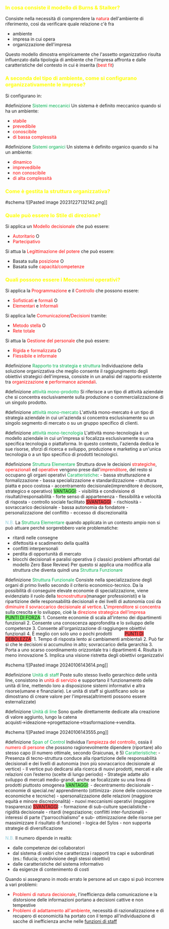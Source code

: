 
### <font color="#ffff00">In cosa consiste il modello di Burns & Stalker?</font>

Consiste nella necessità di comprendere la <font color="#ff0000">natura</font> dell'ambiente di riferimento, così da verificare quale relazione c'è fra 
- ambiente
- impresa in cui opera
- organizzazione dell'impresa

Questo modello dimostra empiricamente che l'assetto organizzativo risulta influenzato dalla tipologia di ambiente che l'impresa affronta e dalle caratteristiche del contesto in cui è inserita (<font color="#ff0000">best fit</font>)


### <font color="#ffff00">A seconda del tipo di ambiente, come si configurano organizzativamente le imprese?</font>

Si configurano in:

#definizione <font color="#00b050">Sistemi meccanici</font>
   Un sistema è definito meccanico quando si ha un ambiente:
   - <font color="#ff0000">stabile</font>
   - <font color="#ff0000">prevedibile</font>
   - <font color="#ff0000">conoscibile</font>
   - <font color="#ff0000">di bassa complessità</font>


#definizione <font color="#00b050">Sistemi organici</font>
   Un sistema è definito organico quando si ha un ambiente:
   - <font color="#ff0000">dinamico</font>
   - <font color="#ff0000">imprevedibile</font>
   - <font color="#ff0000">non conoscibile</font>
   - <font color="#ff0000">di alta complessità</font>
### <font color="#ffff00">Come è gestita la struttura organizzativa?</font>

#schema 
![[Pasted image 20231227132142.png]]

### <font color="#ffff00">Quale può essere lo Stile di direzione?</font>

Si applica un <font color="#ff0000">Modello decisionale</font> che può essere:
- <font color="#ff0000">Autoritario</font>
   O
- <font color="#ff0000">Partecipativo</font>

Si attua la <font color="#ff0000">Legittimazione del potere</font> che può essere:
- Basata sulla <font color="#ff0000">posizione</font>
   O
- Basata sulle <font color="#ff0000">capacità/competenze</font>

### <font color="#ffff00">Quali possono essere i Meccanismi operativi?</font>

Si applica la <font color="#ff0000">Programmazione</font> e il <font color="#ff0000">Controllo</font> che possono essere:
- <font color="#ff0000">Sofisticati</font> e <font color="#ff0000">formali</font>
   O
- <font color="#ff0000">Elementari</font> e <font color="#ff0000">Informali</font>

Si applica la/le <font color="#ff0000">Comunicazione</font>/<font color="#ff0000">Decisioni</font> tramite:
- <font color="#ff0000">Metodo stella</font>
   O
- <font color="#ff0000">Rete totale</font>

Si attua la <font color="#ff0000">Gestione del personale</font> che può essere:
- <font color="#ff0000">Rigida e formalizzata</font>
   O
- <font color="#ff0000">Flessibile e informale</font>

#definizione <font color="#00b050">Rapporto tra strategia e struttura</font>
	Individuazione della soluzione organizzativa che meglio consente il raggiungimento degli obiettivi strategici dell'impresa, consiste in un analisi del rapporto esistente tra <font color="#ff0000">organizzazione</font> e <font color="#ff0000">performance aziendali</font>. 


#definizione <font color="#00b050">attività mono-prodotto</font>
	Si riferisce a un tipo di attività aziendale che si concentra esclusivamente sulla produzione o commercializzazione di un singolo prodotto.


#definizione <font color="#00b050">attività mono-mercato</font>
	L'attività mono-mercato è un tipo di strategia aziendale in cui un'azienda si concentra esclusivamente su un singolo segmento di mercato o su un gruppo specifico di clienti.


#definizione <font color="#00b050">attività mono-tecnologia</font>
	L'attività mono-tecnologia è un modello aziendale in cui un'impresa si focalizza esclusivamente su una specifica tecnologia o piattaforma. In questo contesto, l'azienda dedica le sue risorse, sforzi di ricerca e sviluppo, produzione e marketing a un'unica tecnologia o a un tipo specifico di prodotti tecnologici.


#definizione <font color="#00b050">Struttura Elementare</font>
	Struttura dove le decisioni <font color="#ff0000">strategiche</font>, <font color="#ff0000">operazionali</font> ed <font color="#ff0000">operative</font> vengono prese dall'<font color="#ff0000">imprenditore</font>, del resto si occupano gli organi operativi
	<font color="#00b050">Caratteristiche</font>:
	- bassa strutturazione e formalizzazione
	- bassa specializzazione e standardizzazione
	- struttura piatta e poco costosa
	- accentramento decisionale(imprenditore è decisore, strategico e operativo)
	<span style="background:rgba(18, 242, 0, 0.55)">VANTAGGI</span>:
	- visibilità e condivisione di risultati/responsabilità
	- forte senso di appartenenza
	- flessibilità e velocità di risposta
	- controllo sociale facilitato
	 <span style="background:#ff4d4f">SVANTAGGI</span>:
	 - rischiosità
	 - sovraccarico decisionale
	 - bassa autonomia da fondatore
	 - personalizzazione del conflitto
	 - eccesso di discrezionalità

<font color="#92cddc">N.B.</font> La <font color="#00b050">Struttura Elementare</font> quando applicata in un contesto ampio non si può attuare perché sorgerebbero varie problematiche:
- ritardi nelle consegne
- difettosità e scadimento della qualità 
- conflitti interpersonali 
- perdita di opportunità di mercato
- blocchi decisionali e paralisi operativa
(i classici problemi affrontati dal modello Zero Base Review)
Per questo si applica una modifica alla struttura che diventa quindi una <font color="#00b050">Struttura Funzionare</font>


#definizione <font color="#00b050">Struttura Funzionale</font>
	Consiste nella specializzazione degli organi di primo livello secondo il criterio economico-tecnico. Da la possibilità di conseguire elevate economie di specializzazione, viene evidenziato il ruolo della <font color="#ff0000">tecnostruttura</font>(manager professionisti) e la ripartizione delle responsabilità decisionali e dei livelli di autonomia così da <font color="#ff0000">diminuire il sovraccarico decisionale al vertice</font>.
	L'<font color="#ff0000">imprenditore si concentra</font> sulla crescita e lo sviluppo, cioè la <font color="#ff0000">direzione strategica dell'impresa</font>
	$\qquad$
	<span style="background:rgba(18, 242, 0, 0.55)">PUNTI DI FORZA</span>:
	1. Consente economie di scala all'interno dei dipartimenti funzionali 
	2. Consente una conoscenza approfondita e lo sviluppo delle competenze 
	3. Consente all'organizzazione di raggiungere obiettivi funzionali 
	4. È meglio con solo uno o pochi prodotti
	$\qquad$
	<span style="background:#ff4d4f">PUNTI DI DEBOLEZZA</span>:
	1. Tempo di risposta lento ai cambiamenti ambientali 
	2. Può far sì che le decisioni si accumulino in alto; sovraccarico della gerarchia 
	3. Porta a uno scarso coordinamento orizzontale tra i dipartimenti 
	4. Risulta in meno innovazione 
	5. Implica una visione ristretta degli obiettivi organizzativi
	

#schema 
![[Pasted image 20240106143614.png]]

#definizione <font color="#00b050">Unità di staff</font>
	Poste sullo stesso livello gerarchico delle unità line, consistono in <font color="#ff0000">unità di servizio</font>
	e supportano il funzionamento delle unità di line, mettendo loro a disposizione sistemi informativi e altra risorse(umane e finanziarie). Le unità di staff si giustificano solo se dimostrano di creare valore per l'impresa(altrimenti possono essere esternalizzate)


#definizione <font color="#00b050">Unità di line</font>
	Sono quelle direttamente dedicate alla creazione di valore aggiunto, lungo la catena 
	acquisti$\rightarrow$ideazione$\rightarrow$progettazione$\rightarrow$trasformazione$\rightarrow$vendita.



#schema ![[Pasted image 20240106143555.png]]


#definizione <font color="#00b050">Span of Control</font>
	Individua l’<font color="#ff0000">ampiezza del controllo</font>, ossia il <font color="#ff0000">numero di persone</font> che possono ragionevolmente dipendere (riportare) allo stesso capo (il numero ottimale, secondo Graicunas, è 5)
	<font color="#00b050">Caratteristiche</font>:
	- Presenza di tecno-struttura conduce alla ripartizione delle responsabilità decisionali e dei livelli di autonomia (non più sovraccarico decisionale al vertice) 
	- Il vertice può dedicarsi alla ricerca di nuovi prodotti, mercati e alle relazioni con l’esterno (scelte di lungo periodo)
	- Strategie adatte allo sviluppo di mercati medio-grandi, anche se focalizzate su una linea di prodotti piuttosto omogenea
    <span style="background:rgba(18, 242, 0, 0.55)">VANTAGGI</span>:
	- decentramento decisionale
	- economie di special.ne/ apprendimento (ottimizza- zione delle conoscenze economiche e tecniche) 
	- spersonalizzazione delle relazioni (maggiore equità e minore discrezionalità) 
	- nuovi meccanismi operativi (maggiore trasparenza)
	<span style="background:#ff4d4f">SVANTAGGI</span>:
	- formazione di sub-culture specialistiche
	- rigidità decisionale 
	- ritardi (negoziazione; conflitti inter-funzionali) 
	- interessi di parte (“parrocchialismo” e sub- ottimizzazione delle risorse per massimizzare il risultato di funzione) 
	- logica del Sylos 
	- non supporta strategie di diversificazione




<font color="#92cddc">N.B.</font> Il numero dipende in realtà:
- dalle competenze dei collaboratori
- dal sistema di valori che caratterizza i rapporti tra capi e subordinati (es.: fiducia; condivisione degli stessi obiettivi) 
- dalle caratteristiche del sistema informativo 
- da esigenze di contenimento di costi


Quando si assegnano in modo errato le persone ad un capo si può incorrere a vari problemi:
- <font color="#ff0000">Problemi di natura decisionale</font>, l'inefficienza della comunicazione e la distorsione delle informazioni portano a decisioni cattive e non tempestive
- <font color="#ff0000">Problemi di adattamento all'ambiente</font>, necessità di razionalizzazione e di recupero di economicità ha portato con il tempo all'individuazione di sacche di inefficienza anche nelle <u>funzioni di staff</u> 

